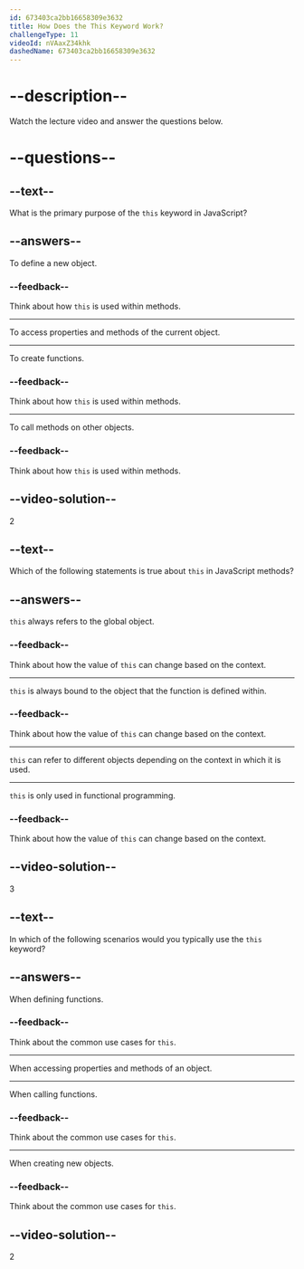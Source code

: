 ```yaml
---
id: 673403ca2bb16658309e3632
title: How Does the This Keyword Work?
challengeType: 11
videoId: nVAaxZ34khk
dashedName: 673403ca2bb16658309e3632
---
```


# --description--

Watch the lecture video and answer the questions below.

# --questions--

## --text--

What is the primary purpose of the `this` keyword in JavaScript?

## --answers--

To define a new object.

### --feedback--

Think about how `this` is used within methods.

---

To access properties and methods of the current object.

---

To create functions.

### --feedback--

Think about how `this` is used within methods.

---

To call methods on other objects.

### --feedback--

Think about how `this` is used within methods.

## --video-solution--

2

## --text--

Which of the following statements is true about `this` in JavaScript methods?

## --answers--

`this` always refers to the global object.

### --feedback--

Think about how the value of `this` can change based on the context.

---

`this` is always bound to the object that the function is defined within.

### --feedback--

Think about how the value of `this` can change based on the context.

---

`this` can refer to different objects depending on the context in which it is used.

---

`this` is only used in functional programming.

### --feedback--

Think about how the value of `this` can change based on the context.

## --video-solution--

3

## --text--

In which of the following scenarios would you typically use the `this` keyword?

## --answers--

When defining functions.

### --feedback--

Think about the common use cases for `this`.

---

When accessing properties and methods of an object.

---

When calling functions.

### --feedback--

Think about the common use cases for `this`.

---

When creating new objects.

### --feedback--

Think about the common use cases for `this`.

## --video-solution--

2
